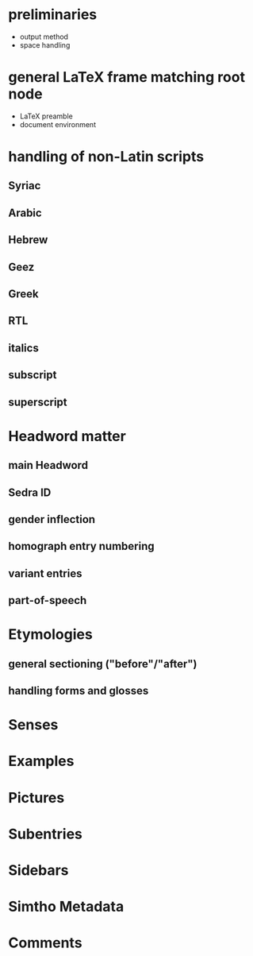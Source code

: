 # preliminaries

- output method
- space handling

# general LaTeX frame matching root node

- LaTeX preamble
- document environment

# handling of non-Latin scripts

## Syriac

## Arabic

## Hebrew

## Geez

## Greek

## RTL

## italics

## subscript

## superscript

# Headword matter

## main Headword

## Sedra ID

## gender inflection

## homograph entry numbering

## variant entries

## part-of-speech

# Etymologies

## general sectioning ("before"/"after")

## handling forms and glosses

# Senses

# Examples

# Pictures

# Subentries

# Sidebars

# Simtho Metadata

# Comments
